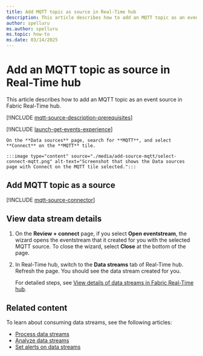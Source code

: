 ```yaml
---
title: Add MQTT topic as source in Real-Time hub
description: This article describes how to add an MQTT topic as an event source in Fabric Real-Time hub.
author: spelluru
ms.author: spelluru
ms.topic: how-to
ms.date: 03/14/2025
---
```


# Add an MQTT topic as source in Real-Time hub
This article describes how to add an MQTT topic as an event source in Fabric Real-Time hub. 

[!INCLUDE [mqtt-source-description-prerequisites](../real-time-intelligence/event-streams/includes/mqtt-source-description-prerequisites.md)]

[!INCLUDE [launch-get-events-experience](./includes/launch-get-events-experience.md)]

    On the **Data sources** page, search for **MQTT**, and select **Connect** on the **MQTT** tile. 

    :::image type="content" source="./media/add-source-mqtt/select-connect-mqtt.png" alt-text="Screenshot that shows the Data sources page with Connect on the MQTT tile selected.":::


## Add MQTT topic as a source

[!INCLUDE [mqtt-source-connector](../real-time-intelligence/event-streams/includes/mqtt-source-connector.md)]

## View data stream details

1. On the **Review + connect** page, if you select **Open eventstream**, the wizard opens the eventstream that it created for you with the selected MQTT source. To close the wizard, select **Close** at the bottom of the page. 
1. In Real-Time hub, switch to the **Data streams** tab of Real-Time hub. Refresh the page. You should see the data stream created for you.

    For detailed steps, see [View details of data streams in Fabric Real-Time hub](view-data-stream-details.md).
 
## Related content
To learn about consuming data streams, see the following articles:

- [Process data streams](process-data-streams-using-transformations.md)
- [Analyze data streams](analyze-data-streams-using-kql-table-queries.md)
- [Set alerts on data streams](set-alerts-data-streams.md)
